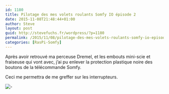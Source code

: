 ```yaml
---
id: 1180
title: Pilotage des mes volets roulants Somfy IO épisode 2
date: 2015-11-08T21:48:44+01:00
author: Steve
layout: post
guid: http://stevefuchs.fr/wordpress/?p=1180
permalink: /2015/11/08/pilotage-des-mes-volets-roulants-somfy-io-episode-2/
categories: [RasPi-Somfy]
---
```

Après avoir retrouvé ma perceuse Dremel, et les embouts mini-scie et fraiseuse qui vont avec, j&rsquo;ai pu enlever la protection plastique noire des boutons de la télécommande Somfy.

Ceci me permettra de me greffer sur les interrupteurs.

![-]({{site.baseurl}}/wp-content/uploads/2015/11/20151111_160857_R.jpg)